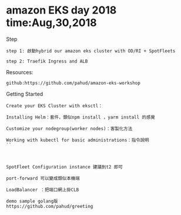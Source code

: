 # amazon EKS day 2018 time:Aug,30,2018

Step
```
step 1: 啟動hybrid our amazon eks cluster with OD/RI + SpotFleets

step 2: Traefik Ingress and ALB
```

Resources:
```
github:https://github.com/pahud/amazon-eks-workshop
```

Getting Started
```
Create your EKS Cluster with eksctl：

Installing Helm：套件，類似npm install ，yarm install 的感覺

Customize your nodegroup(worker nodes)：客製化方法

Working with kubectl for basic administrations：指令說明
``



SpotFleet Configuration instance 建議到t2 即可

port-forward 可以變成類似本機端

LoadBalancer ：把端口網上掛CLB

demo sample golang版
https://github.com/pahud/greeting

